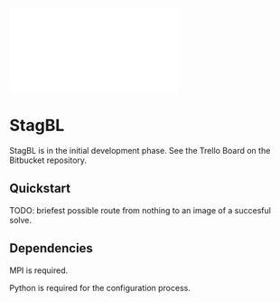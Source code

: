 ![Logo](documentation/resources/logo/logo.pdf)
# StagBL

StagBL is in the initial development phase. See the Trello Board on the Bitbucket repository.

## Quickstart

TODO: briefest possible route from nothing to an image of a succesful solve.

## Dependencies

MPI is required.

Python is required for the configuration process.
